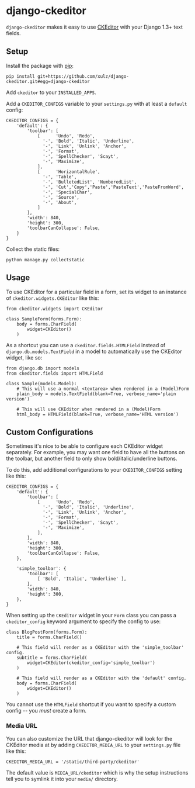django-ckeditor
===============

`django-ckeditor` makes it easy to use [CKEditor][] with your Django 1.3+ text
fields.

[CKEditor]: http://ckeditor.com/

Setup
-----

Install the package with [pip][]:

    
    pip install git+https://github.com/xulz/django-ckeditor.git#egg=django-ckeditor

[pip]: http://pip.openplans.org/

Add `ckeditor` to your `INSTALLED_APPS`.

Add a `CKEDITOR_CONFIGS` variable to your `settings.py` with at least a
`default` config:

    CKEDITOR_CONFIGS = {
        'default': {
            'toolbar': [
                [      'Undo', 'Redo',
                  '-', 'Bold', 'Italic', 'Underline',
                  '-', 'Link', 'Unlink', 'Anchor',
                  '-', 'Format',
                  '-', 'SpellChecker', 'Scayt',
                  '-', 'Maximize',
                ],
                [      'HorizontalRule',
                  '-', 'Table',
                  '-', 'BulletedList', 'NumberedList',
                  '-', 'Cut','Copy','Paste','PasteText','PasteFromWord',
                  '-', 'SpecialChar',
                  '-', 'Source',
                  '-', 'About',
                ]
            ],
            'width': 840,
            'height': 300,
            'toolbarCanCollapse': False,
        }
    }

Collect the static files:

    python manage.py collectstatic

Usage
-----

To use CKEditor for a particular field in a form, set its widget to an
instance of `ckeditor.widgets.CKEditor` like this:

    from ckeditor.widgets import CKEditor
    
    class SampleForm(forms.Form):
        body = forms.CharField(
            widget=CKEditor()
        )
    

As a shortcut you can use a `ckeditor.fields.HTMLField` instead of
`django.db.models.TextField` in a model to automatically use the CKEditor
widget, like so:

    from django.db import models
    from ckeditor.fields import HTMLField
    
    class Sample(models.Model):
        # This will use a normal <textarea> when rendered in a (Model)Form
        plain_body = models.TextField(blank=True, verbose_name='plain version')
        
        # This will use CKEditor when rendered in a (Model)Form
        html_body = HTMLField(blank=True, verbose_name='HTML version')

Custom Configurations
---------------------

Sometimes it's nice to be able to configure each CKEditor widget separately.
For example, you may want one field to have all the buttons on the toolbar,
but another field to only show bold/italic/underline buttons.

To do this, add additional configurations to your `CKEDITOR_CONFIGS` setting
like this:

    CKEDITOR_CONFIGS = {
        'default': {
            'toolbar': [
                [      'Undo', 'Redo',
                  '-', 'Bold', 'Italic', 'Underline',
                  '-', 'Link', 'Unlink', 'Anchor',
                  '-', 'Format',
                  '-', 'SpellChecker', 'Scayt',
                  '-', 'Maximize',
                ],
            ],
            'width': 840,
            'height': 300,
            'toolbarCanCollapse': False,
        },
        
        'simple_toolbar': {
            'toolbar': [
                [ 'Bold', 'Italic', 'Underline' ],
            ],
            'width': 840,
            'height': 300,
        },
    }

When setting up the `CKEditor` widget in your `Form` class you can pass a
`ckeditor_config` keyword argument to specify the config to use:

    class BlogPostForm(forms.Form):
        title = forms.CharField()
        
        # This field will render as a CKEditor with the 'simple_toolbar' config.
        subtitle = forms.CharField(
            widget=CKEditor(ckeditor_config='simple_toolbar')
        )
        
        # This field will render as a CKEditor with the 'default' config.
        body = forms.CharField(
            widget=CKEditor()
        )
    

You cannot use the `HTMLField` shortcut if you want to specify a custom config
-- you *must* create a form.

### Media URL

You can also customize the URL that django-ckeditor will look for the CKEditor
media at by adding `CKEDITOR_MEDIA_URL` to your `settings.py` file like this:

    CKEDITOR_MEDIA_URL = '/static/third-party/ckeditor'

The default value is `MEDIA_URL/ckeditor` which is why the setup instructions
tell you to symlink it into your `media/` directory.
